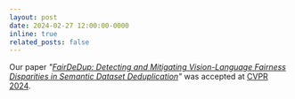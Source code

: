 ```yaml
---
layout: post
date: 2024-02-27 12:00:00-0000
inline: true
related_posts: false
---
```


Our paper *"[FairDeDup: Detecting and Mitigating Vision-Language Fairness Disparities in Semantic Dataset Deduplication](/fairdedup)"* was accepted at [CVPR 2024](https://cvpr.thecvf.com/).